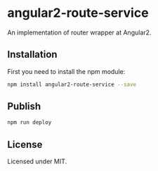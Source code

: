 # angular2-route-service

An implementation of router wrapper at Angular2.

## Installation

First you need to install the npm module:
```sh
npm install angular2-route-service --save
```

## Publish

```sh
npm run deploy
```

## License

Licensed under MIT.